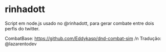 # rinhadott
Script em node.js usado no @rinhadott, para gerar combate entre dois perfis do twitter.

CombatBase: https://github.com/Eddykasp/dnd-combat-sim /n
Tradução: @lazarentodev
